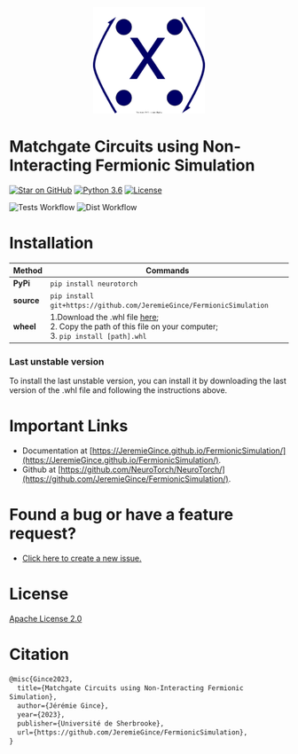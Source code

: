 <div style="text-align:center"><img src="images/logo/Logo.svg" width="40%" /></div>

# Matchgate Circuits using Non-Interacting Fermionic Simulation

[![Star on GitHub](https://img.shields.io/github/stars/JeremieGince/FermionicSimulation.svg?style=social)](https://github.com/JeremieGince/FermionicSimulation/stargazers)
[![Python 3.6](https://img.shields.io/badge/python-3.9-blue.svg)](https://www.python.org/downloads/release/python-390/)
[![License](https://img.shields.io/badge/License-Apache_2.0-blue.svg)](LICENSE)

![Tests Workflow](https://github.com/JeremieGince/FermionicSimulation/actions/workflows/tests.yml/badge.svg)
![Dist Workflow](https://github.com/JeremieGince/FermionicSimulation/actions/workflows/build_dist.yml/badge.svg)



# Installation

| Method     | Commands                                                                                                                                                                       |
|------------|--------------------------------------------------------------------------------------------------------------------------------------------------------------------------------|
| **PyPi**   | `pip install neurotorch`                                                                                                                                                       |
| **source** | `pip install git+https://github.com/JeremieGince/FermionicSimulation`                                                                                                                     |
| **wheel**  | 1.Download the .whl file [here](https://github.com/JeremieGince/FermionicSimulation/tree/main/dist);<br> 2. Copy the path of this file on your computer; <br> 3. `pip install [path].whl` |


### Last unstable version
To install the last unstable version, you can install it by downloading the last version of the .whl file
and following the instructions above.



# Important Links
  - Documentation at [https://JeremieGince.github.io/FermionicSimulation/](https://JeremieGince.github.io/FermionicSimulation/).
  - Github at [https://github.com/NeuroTorch/NeuroTorch/](https://github.com/JeremieGince/FermionicSimulation/).




# Found a bug or have a feature request?
- [Click here to create a new issue.](https://github.com/JeremieGince/FermionicSimulation/issues/new)



# License
[Apache License 2.0](LICENSE)



# Citation
```
@misc{Gince2023,
  title={Matchgate Circuits using Non-Interacting Fermionic Simulation},
  author={Jérémie Gince},
  year={2023},
  publisher={Université de Sherbrooke},
  url={https://github.com/JeremieGince/FermionicSimulation},
}



